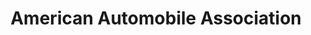 ---
title: "American Automobile Association"
url: /edwardsville/american-automobile-association/
shop: travel agency
---